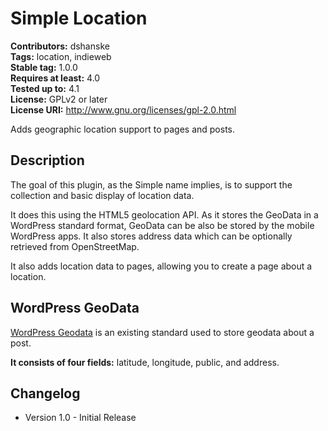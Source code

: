 # Simple Location #
**Contributors:** dshanske  
**Tags:** location, indieweb  
**Stable tag:** 1.0.0  
**Requires at least:** 4.0  
**Tested up to:** 4.1  
**License:** GPLv2 or later  
**License URI:** http://www.gnu.org/licenses/gpl-2.0.html  

Adds geographic location support to pages and posts.

## Description ##

The goal of this plugin, as the Simple name implies, is to support the 
collection and basic display of location data. 

It does this using the HTML5 geolocation API. As it stores the GeoData in a 
WordPress standard format, GeoData can be also be stored by the mobile 
WordPress apps. It also stores address data which can be optionally retrieved from OpenStreetMap.

It also adds location data to pages, allowing you to create a page about a location.


## WordPress GeoData ##

[WordPress Geodata](http://codex.wordpress.org/Geodata) is an existing standard
used to store geodata about a post.

**It consists of four fields:** latitude, longitude, public, and address.  

## Changelog ##

* Version 1.0  - Initial Release

